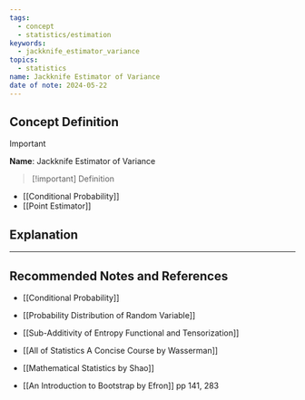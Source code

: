 ```yaml
---
tags:
  - concept
  - statistics/estimation
keywords:
  - jackknife_estimator_variance
topics:
  - statistics
name: Jackknife Estimator of Variance
date of note: 2024-05-22
---
```


## Concept Definition

>[!important]
>**Name**: Jackknife Estimator of Variance

>[!important] Definition


- [[Conditional Probability]]
- [[Point Estimator]]

## Explanation












-----------
##  Recommended Notes and References

- [[Conditional Probability]]
- [[Probability Distribution of Random Variable]]


- [[Sub-Additivity of Entropy Functional and Tensorization]]


- [[All of Statistics A Concise Course by Wasserman]]
- [[Mathematical Statistics by Shao]]
- [[An Introduction to Bootstrap by Efron]] pp 141, 283